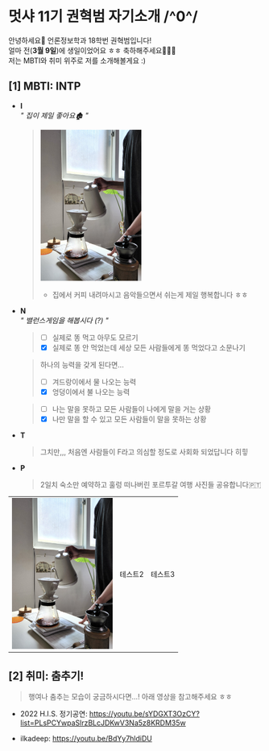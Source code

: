 # 멋샤 11기 권혁범 자기소개 /^0^/

안녕하세요🦁 언론정보학과 18학번 권혁범입니다! <br>
얼마 전(**3월 9일**)에 생일이었어요 ㅎㅎ 축하해주세요🎉🎉🎉 <br>
저는 MBTI와 취미 위주로 저를 소개해볼게요 :)

## [1] MBTI: INTP

- **I**<br> _" 집이 제일 좋아요🏚️ "_

  > <img src="./home.jpg" width="200" height="300"><br>
  >
  > - 집에서 커피 내려마시고 음악들으면서 쉬는게 제일 행복합니다 ㅎㅎ<br>

- **N**<br> _" 밸런스게임을 해봅시다 (?) "_

  > - [ ] 실제로 똥 먹고 아무도 모르기
  > - [x] 실제로 똥 안 먹었는데 세상 모든 사람들에게 똥 먹었다고 소문나기

  > 하나의 능력을 갖게 된다면...
  >
  > - [ ] 겨드랑이에서 물 나오는 능력
  > - [x] 엉덩이에서 불 나오는 능력

  > - [ ] 나는 말을 못하고 모든 사람들이 나에게 말을 거는 상황
  > - [x] 나만 말을 할 수 있고 모든 사람들이 말을 못하는 상황

- **T**

  > 그치만,,, 처음엔 사람들이 F라고 의심할 정도로 사회화 되었답니다 히힣

- **P**

  > 2일치 숙소만 예약하고 훌렁 떠나버린 포르투갈 여행 사진들 공유합니다🇵🇹
  
||||
|---|---|---|
|<img src="./home.jpg" width="200" height="300">|테스트2|테스트3|

## [2] 취미: 춤추기!
 > 행여나 춤추는 모습이 궁금하시다면...! 아래 영상을 참고해주세요 ㅎㅎ

  - 2022 H.I.S. 정기공연: https://youtu.be/sYDGXT3OzCY?list=PLsPCYwpaSlrzBLcJDKwV3Na5z8KRDM35w

  - ilkadeep: https://youtu.be/BdYy7hldiDU
